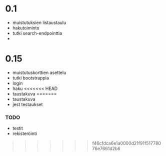 # 0.1

- muistutuksien listaustaulu
- hakutoiminto
- tutki search-endpointtia
- 

# 0.15

- muistutuskorttien asettelu
- tutki bootstrappia
- login
- haku
<<<<<<< HEAD
- taustakuva
=======
- taustakuva
- jest testaukset

### TODO

- testit
- rekisteröinti

>>>>>>> f46cfdca6e1a0000d21f91f51778076e7661d2b6
